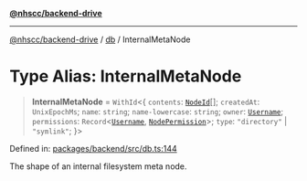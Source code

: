 [**@nhscc/backend-drive**](../../README.md)

***

[@nhscc/backend-drive](../../README.md) / [db](../README.md) / InternalMetaNode

# Type Alias: InternalMetaNode

> **InternalMetaNode** = `WithId`\<\{ `contents`: [`NodeId`](../interfaces/NodeId.md)[]; `createdAt`: `UnixEpochMs`; `name`: `string`; `name-lowercase`: `string`; `owner`: [`Username`](Username.md); `permissions`: `Record`\<[`Username`](Username.md), [`NodePermission`](NodePermission.md)\>; `type`: `"directory"` \| `"symlink"`; \}\>

Defined in: [packages/backend/src/db.ts:144](https://github.com/nhscc/drive.api.hscc.bdpa.org/blob/718231ebbb0b386db32934d648e2479e8a0b4a18/packages/backend/src/db.ts#L144)

The shape of an internal filesystem meta node.
